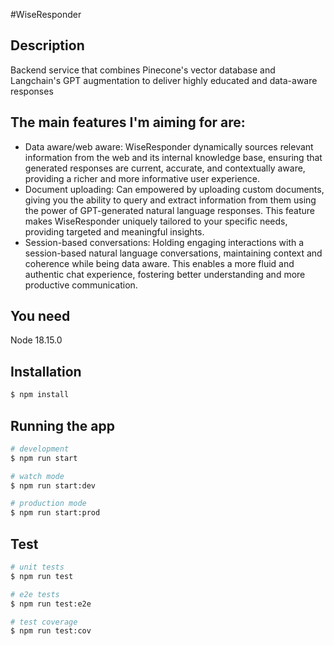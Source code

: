 #WiseResponder


## Description

Backend service that combines Pinecone's vector database and Langchain's GPT augmentation to deliver highly educated and data-aware responses

## The main features I'm aiming for are:

* Data aware/web aware: WiseResponder dynamically sources relevant information from the web and its internal knowledge base, ensuring that generated responses are current, accurate, and contextually aware, providing a richer and more informative user experience.
* Document uploading: Can empowered by uploading custom documents, giving you the ability to query and extract information from them using the power of GPT-generated natural language responses. This feature makes WiseResponder uniquely tailored to your specific needs, providing targeted and meaningful insights.
* Session-based conversations: Holding engaging interactions with a session-based natural language conversations, maintaining context and coherence while being data aware. This enables a more fluid and authentic chat experience, fostering better understanding and more productive communication.


## You need

Node 18.15.0

## Installation

```bash
$ npm install
```

## Running the app

```bash
# development
$ npm run start

# watch mode
$ npm run start:dev

# production mode
$ npm run start:prod
```

## Test

```bash
# unit tests
$ npm run test

# e2e tests
$ npm run test:e2e

# test coverage
$ npm run test:cov
```

